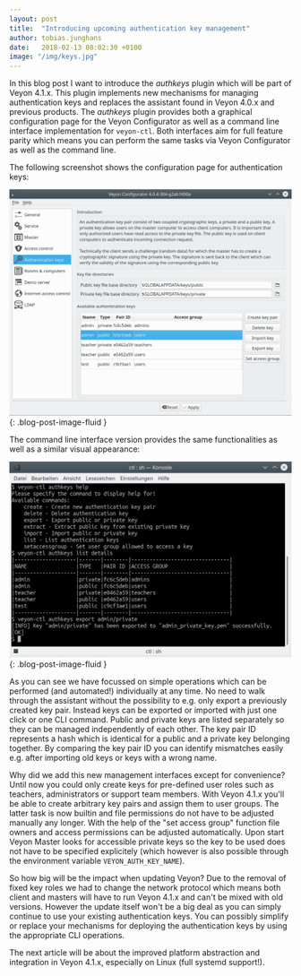 ```yaml
---
layout: post
title:  "Introducing upcoming authentication key management"
author: tobias.junghans
date:   2018-02-13 08:02:30 +0100
image: "/img/keys.jpg"
---
```


In this blog post I want to introduce the *authkeys* plugin which will be part of Veyon 4.1.x. This plugin implements new mechanisms for managing authentication keys and replaces the assistant found in Veyon 4.0.x and previous products. The *authkeys* plugin provides both a graphical configuration page for the Veyon Configurator as well as a command line interface implementation for `veyon-ctl`. Both interfaces aim for full feature parity which means you can perform the same tasks via Veyon Configurator as well as the command line.

The following screenshot shows the configuration page for authentication keys:

![authkeys configuration page](/img/authkeys-configurator.png){: .blog-post-image-fluid }

The command line interface version provides the same functionalities as well as a similar visual appearance:

![authkeys command line interface](/img/authkeys-cli.png){: .blog-post-image-fluid }

As you can see we have focussed on simple operations which can be performed (and automated!) individually at any time. No need to walk through the assistant without the possibility to e.g. only export a previously created key pair. Instead keys can be exported or imported with just one click or one CLI command. Public and private keys are listed separately so they can be managed independently of each other. The key pair ID represents a hash which is identical for a public and a private key belonging together. By comparing the key pair ID you can identify mismatches easily e.g. after importing old keys or keys with a wrong name.

Why did we add this new management interfaces except for convenience? Until now you could only create keys for pre-defined user roles such as teachers, administrators or support team members. With Veyon 4.1.x you'll be able to create arbitrary key pairs and assign them to user groups. The latter task is now builtin and file permissions do not have to be adjusted manually any longer. With the help of the "set access group" function file owners and access permissions can be adjusted automatically. Upon start Veyon Master looks for accessible private keys so the key to be used does not have to be specified explicitely (which however is also possible through the environment variable `VEYON_AUTH_KEY_NAME`).

So how big will be the impact when updating Veyon? Due to the removal of fixed key roles we had to change the network protocol which means both client and masters will have to run Veyon 4.1.x and can't be mixed with old versions. However the update itself won't be a big deal as you can simply continue to use your existing authentication keys. You can possibly simplify or replace your mechanisms for deploying the authentication keys by using the appropriate CLI operations.

The next article will be about the improved platform abstraction and integration in Veyon 4.1.x, especially on Linux (full systemd support!).
